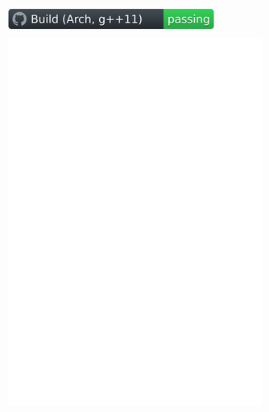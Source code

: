 ![](badge.svg)

![Metrics](https://github.com/luizffgv/luizffgv/blob/main/github-metrics.svg)

<!-- <div> -->
<!-- <img align="center" src="https://github-readme-stats.vercel.app/api?username=luizffgv&theme=gotham&bg_color=0000&hide_border=true&show_icons=1&custom_title=Some cringe stats display&count_private=true"> -->
<!-- <img align="center" src="https://github-readme-stats.vercel.app/api/top-langs/?username=luizffgv&layout=compact&theme=gotham&bg_color=0000&hide_border=true&hide_title=true"> -->
<!-- </div> -->

<!-- Repos: -->
<!-- <a href="https://github.com/luizffgv?tab=repositories&q=&type=&language=c%2B%2B"> -->
<!-- <img align="center" src="https://img.shields.io/badge/C%2B%2B-00599C?style=flat&logo=c%2B%2B&logoColor=white"> -->
<!-- </a> <a href="https://github.com/luizffgv?tab=repositories&q=&type=&language=c"> -->
<!-- <img align="center" src="https://img.shields.io/badge/C-00599C?style=flat&logo=c&logoColor=white"> -->
<!-- </a> -->
